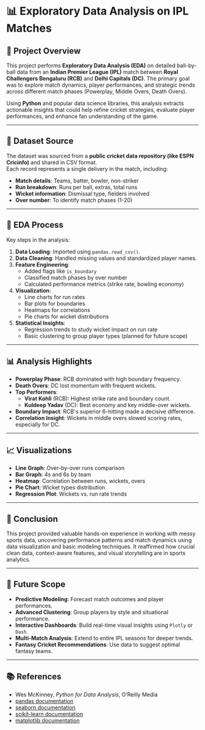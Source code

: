 # 📊 Exploratory Data Analysis on IPL Matches

## 📖 Project Overview

This project performs **Exploratory Data Analysis (EDA)** on detailed ball-by-ball data from an **Indian Premier League (IPL)** match between **Royal Challengers Bengaluru (RCB)** and **Delhi Capitals (DC)**. The primary goal was to explore match dynamics, player performances, and strategic trends across different match phases (Powerplay, Middle Overs, Death Overs).

Using **Python** and popular data science libraries, this analysis extracts actionable insights that could help refine cricket strategies, evaluate player performances, and enhance fan understanding of the game.

---

## 📂 Dataset Source

The dataset was sourced from a **public cricket data repository (like ESPN Cricinfo)** and shared in CSV format.  
Each record represents a single delivery in the match, including:
- **Match details**: Teams, batter, bowler, non-striker
- **Run breakdown**: Runs per ball, extras, total runs
- **Wicket information**: Dismissal type, fielders involved
- **Over number**: To identify match phases (1-20)

---

## 📝 EDA Process

Key steps in the analysis:

1. **Data Loading**: Imported using `pandas.read_csv()`.
2. **Data Cleaning**: Handled missing values and standardized player names.
3. **Feature Engineering**:
   - Added flags like `is_boundary`
   - Classified match phases by over number
   - Calculated performance metrics (strike rate, bowling economy)
4. **Visualization**:
   - Line charts for run rates
   - Bar plots for boundaries
   - Heatmaps for correlations
   - Pie charts for wicket distributions
5. **Statistical Insights**:
   - Regression trends to study wicket impact on run rate
   - Basic clustering to group player types (planned for future scope)

---

## 📊 Analysis Highlights

- **Powerplay Phase**: RCB dominated with high boundary frequency.
- **Death Overs**: DC lost momentum with frequent wickets.
- **Top Performers**:
  - **Virat Kohli** (RCB): Highest strike rate and boundary count.
  - **Kuldeep Yadav** (DC): Best economy and key middle-over wickets.
- **Boundary Impact**: RCB's superior 6-hitting made a decisive difference.
- **Correlation Insight**: Wickets in middle overs slowed scoring rates, especially for DC.

---

## 📈 Visualizations

- **Line Graph**: Over-by-over runs comparison
- **Bar Graph**: 4s and 6s by team
- **Heatmap**: Correlation between runs, wickets, overs
- **Pie Chart**: Wicket types distribution
- **Regression Plot**: Wickets vs. run rate trends

---

## 📝 Conclusion

This project provided valuable hands-on experience in working with messy sports data, uncovering performance patterns and match dynamics using data visualization and basic modeling techniques. It reaffirmed how crucial clean data, context-aware features, and visual storytelling are in sports analytics.

---

## 🚀 Future Scope

- **Predictive Modeling**: Forecast match outcomes and player performances.
- **Advanced Clustering**: Group players by style and situational performance.
- **Interactive Dashboards**: Build real-time visual insights using `Plotly` or `Dash`.
- **Multi-Match Analysis**: Extend to entire IPL seasons for deeper trends.
- **Fantasy Cricket Recommendations**: Use data to suggest optimal fantasy teams.

---

## 📚 References

- Wes McKinney, *Python for Data Analysis*, O’Reilly Media  
- [pandas documentation](https://pandas.pydata.org/)  
- [seaborn documentation](https://seaborn.pydata.org/)  
- [scikit-learn documentation](https://scikit-learn.org/stable/)  
- [matplotlib documentation](https://matplotlib.org/)
